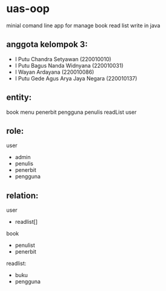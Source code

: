 # uas-oop
minial comand line app for manage book read list write in java

## anggota kelompok 3: 
- I Putu Chandra Setyawan (220010010) 
- I Putu Bagus Nanda Widnyana (220010031)
- I Wayan Ardayana (220010086)
- I Putu Gede Agus Arya Jaya Negara (220010137)



## entity:
book
menu
penerbit
pengguna
penulis
readList
user

## role:
user
- admin
- penulis
- penerbit
- pengguna

## relation:
user
- readlist[]

book
- penulist
- penerbit

readlist:
- buku
- pengguna